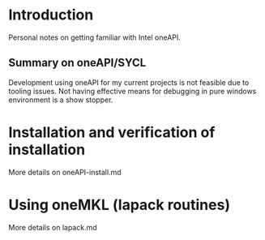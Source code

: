 # Introduction
Personal notes on getting familiar with Intel oneAPI.

## Summary on oneAPI/SYCL
Development using oneAPI for my current projects is not feasible due to tooling issues.
Not having effective means for debugging in pure windows environment is a show stopper.  

# Installation and verification of installation
More details on oneAPI-install.md

# Using oneMKL (lapack routines)
More details on lapack.md

